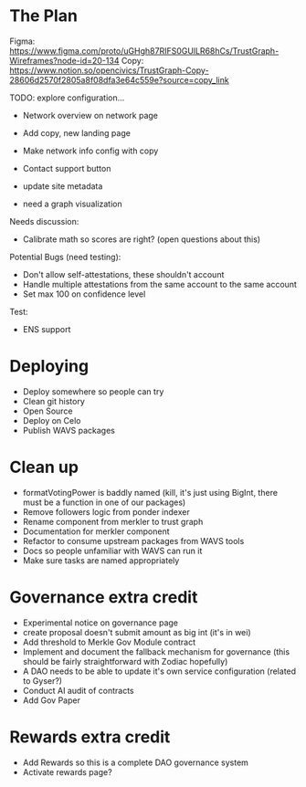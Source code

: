 # The Plan

Figma: https://www.figma.com/proto/uGHgh87RIFS0GUlLR68hCs/TrustGraph-Wireframes?node-id=20-134
Copy: https://www.notion.so/opencivics/TrustGraph-Copy-28606d2570f2805a8f08dfa3e64c559e?source=copy_link

TODO: explore configuration...

- Network overview on network page
- Add copy, new landing page
- Make network info config with copy

- Contact support button
- update site metadata
- need a graph visualization

Needs discussion:
- Calibrate math so scores are right? (open questions about this)

Potential Bugs (need testing):
- Don't allow self-attestations, these shouldn't account
- Handle multiple attestations from the same account to the same account
- Set max 100 on confidence level

Test:
- ENS support

# Deploying
- Deploy somewhere so people can try
- Clean git history
- Open Source
- Deploy on Celo
- Publish WAVS packages


# Clean up
- formatVotingPower is baddly named (kill, it's just using BigInt, there must be a function in one of our packages)
- Remove followers logic from ponder indexer
- Rename component from merkler to trust graph
- Documentation for merkler component
- Refactor to consume upstream packages from WAVS tools
- Docs so people unfamiliar with WAVS can run it
- Make sure tasks are named appropriately

# Governance extra credit
- Experimental notice on governance page
- create proposal doesn't submit amount as big int (it's in wei)
- Add threshold to Merkle Gov Module contract
- Implement and document the fallback mechanism for governance (this should be fairly straightforward with Zodiac hopefully)
- A DAO needs to be able to update it's own service configuration (related to Gyser?)
- Conduct AI audit of contracts
- Add Gov Paper

# Rewards extra credit
- Add Rewards so this is a complete DAO governance system
- Activate rewards page?

